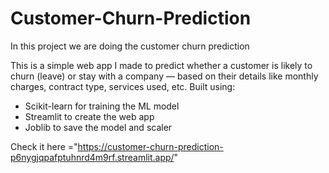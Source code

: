 # Customer-Churn-Prediction
In this project we are doing the customer churn prediction

This is a simple web app I made to predict whether a customer is likely to churn (leave) or stay with a company — based on their details like monthly charges, contract type, services used, etc.
Built using:
* Scikit-learn for training the ML model
* Streamlit to create the web app
* Joblib to save the model and scaler


Check it here ="https://customer-churn-prediction-p6nygjqpafptuhnrd4m9rf.streamlit.app/"
